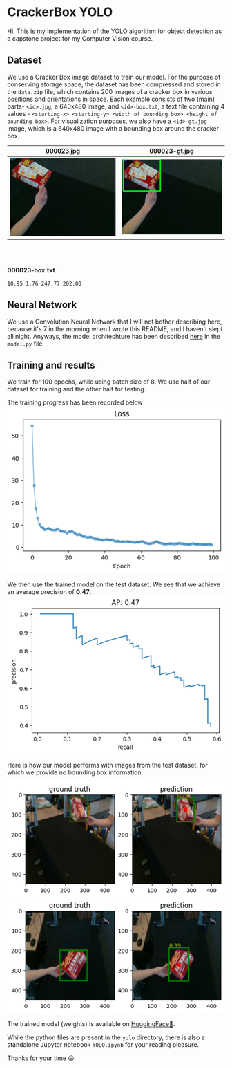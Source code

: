 # CrackerBox YOLO

Hi. This is my implementation of the YOLO algorithm for object detection as a capstone project for my Computer Vision course.


## Dataset

We use a Cracker Box image dataset to train our model. For the purpose of conserving storage space, the dataset has been compressed and stored in the `data.zip` file, which contains 200 images of a cracker box in various positions and orientations in space. Each example consists of two (main) parts- `<id>.jpg`, a 640x480 image, and `<id>-box.txt`, a text file containing 4 values - `<starting-x> <starting-y> <width of bounding box> <height of bounding box>`. For visualization purposes, we also have a `<id>-gt.jpg` image, which is a 640x480 image with a bounding box around the cracker box.

|000023.jpg | 000023-gt.jpg|
------------------|-------------------------------|
![](Images/000023.jpg)| ![](Images/000023-gt.jpg)


<br>
<br>

**000023-box.txt**
```text
10.95 1.76 247.77 202.00
```

## Neural Network
We use a Convolution Neural Network that I will not bother describing here, because it's 7 in the morning when I wrote this README, and I haven't slept all night. Anyways, the model architechture has been described [here](https://github.com/kraftpunk97/Yolo/blob/4d035b0b110684e72ef7909d795966e041a01ec5/yolo/model.py#L30) in the `model.py` file.

## Training and results

We train for 100 epochs, while using batch size of 8. We use half of our dataset for training and the other half for testing. 

The training progress has been recorded below
![](Images/train_loss.png)

We then use the trained model on the test dataset. We see that we achieve an average precision of **0.47**.
![](Images/test_ap.png)

Here is how our model performs with images from the test dataset, for which we provide no bounding box information.

![](Images/result1.png)
![](Images/result2.png)

The trained model (weights) is available on [HuggingFace:hugs:](https://huggingface.co/kraftpunk97/CrackerBox-YOLO/tree/main).

While the python files are present in the `yolo` directory, there is also a standalone Jupyter notebook `YOLO.ipynb` for your reading pleasure. 

Thanks for your time :smiley: